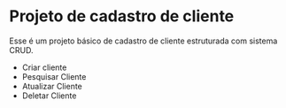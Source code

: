 # Projeto de cadastro de cliente


Esse é um projeto básico de cadastro de cliente estruturada com sistema CRUD.

* Criar cliente
* Pesquisar Cliente
* Atualizar Cliente
* Deletar Cliente
